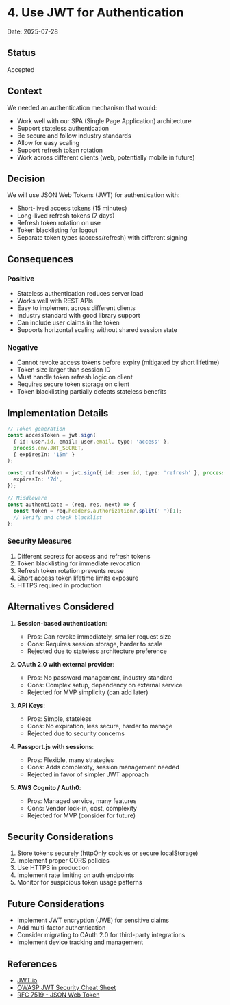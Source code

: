 # 4. Use JWT for Authentication

Date: 2025-07-28

## Status

Accepted

## Context

We needed an authentication mechanism that would:

- Work well with our SPA (Single Page Application) architecture
- Support stateless authentication
- Be secure and follow industry standards
- Allow for easy scaling
- Support refresh token rotation
- Work across different clients (web, potentially mobile in future)

## Decision

We will use JSON Web Tokens (JWT) for authentication with:

- Short-lived access tokens (15 minutes)
- Long-lived refresh tokens (7 days)
- Refresh token rotation on use
- Token blacklisting for logout
- Separate token types (access/refresh) with different signing

## Consequences

### Positive

- Stateless authentication reduces server load
- Works well with REST APIs
- Easy to implement across different clients
- Industry standard with good library support
- Can include user claims in the token
- Supports horizontal scaling without shared session state

### Negative

- Cannot revoke access tokens before expiry (mitigated by short lifetime)
- Token size larger than session ID
- Must handle token refresh logic on client
- Requires secure token storage on client
- Token blacklisting partially defeats stateless benefits

## Implementation Details

```typescript
// Token generation
const accessToken = jwt.sign(
  { id: user.id, email: user.email, type: 'access' },
  process.env.JWT_SECRET,
  { expiresIn: '15m' }
);

const refreshToken = jwt.sign({ id: user.id, type: 'refresh' }, process.env.JWT_REFRESH_SECRET, {
  expiresIn: '7d',
});

// Middleware
const authenticate = (req, res, next) => {
  const token = req.headers.authorization?.split(' ')[1];
  // Verify and check blacklist
};
```

### Security Measures

1. Different secrets for access and refresh tokens
2. Token blacklisting for immediate revocation
3. Refresh token rotation prevents reuse
4. Short access token lifetime limits exposure
5. HTTPS required in production

## Alternatives Considered

1. **Session-based authentication**:
   - Pros: Can revoke immediately, smaller request size
   - Cons: Requires session storage, harder to scale
   - Rejected due to stateless architecture preference

2. **OAuth 2.0 with external provider**:
   - Pros: No password management, industry standard
   - Cons: Complex setup, dependency on external service
   - Rejected for MVP simplicity (can add later)

3. **API Keys**:
   - Pros: Simple, stateless
   - Cons: No expiration, less secure, harder to manage
   - Rejected due to security concerns

4. **Passport.js with sessions**:
   - Pros: Flexible, many strategies
   - Cons: Adds complexity, session management needed
   - Rejected in favor of simpler JWT approach

5. **AWS Cognito / Auth0**:
   - Pros: Managed service, many features
   - Cons: Vendor lock-in, cost, complexity
   - Rejected for MVP (consider for future)

## Security Considerations

1. Store tokens securely (httpOnly cookies or secure localStorage)
2. Implement proper CORS policies
3. Use HTTPS in production
4. Implement rate limiting on auth endpoints
5. Monitor for suspicious token usage patterns

## Future Considerations

- Implement JWT encryption (JWE) for sensitive claims
- Add multi-factor authentication
- Consider migrating to OAuth 2.0 for third-party integrations
- Implement device tracking and management

## References

- [JWT.io](https://jwt.io/)
- [OWASP JWT Security Cheat Sheet](https://cheatsheetseries.owasp.org/cheatsheets/JSON_Web_Token_for_Java_Cheat_Sheet.html)
- [RFC 7519 - JSON Web Token](https://tools.ietf.org/html/rfc7519)
